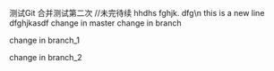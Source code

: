测试Git
合并测试第二次
//未完待续
hhdhs
fghjk.
dfg\n
this is a new line
dfghjkasdf
change in master
change in branch

change in branch_1

change in branch_2